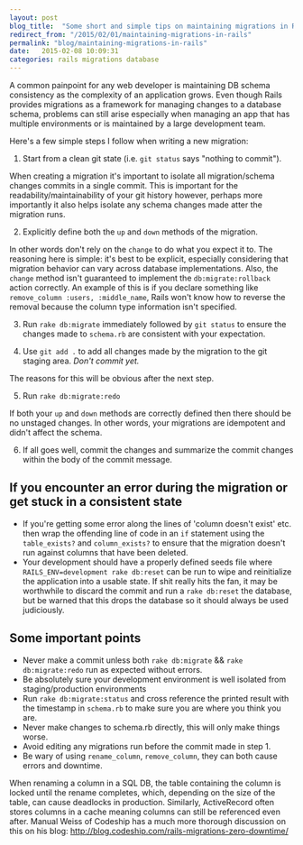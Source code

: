 ```yaml
---
layout: post
blog_title:  "Some short and simple tips on maintaining migrations in Rails"
redirect_from: "/2015/02/01/maintaining-migrations-in-rails"
permalink: "blog/maintaining-migrations-in-rails"
date:   2015-02-08 10:09:31
categories: rails migrations database
---
```


A common painpoint for any web developer is maintaining DB schema consistency as the complexity of an application grows.
Even though Rails provides migrations as a framework for managing changes to a database schema, problems can still arise especially
when managing an app that has multiple environments or is maintained by a large development team.

Here's a few simple steps I follow when writing a new migration:

1. Start from a clean git state (i.e. `git status` says "nothing to commit").

When creating a migration it's important to isolate all migration/schema changes commits in a single commit. This is important for the readability/maintainability of your git history however, perhaps more importantly it also helps isolate any schema changes
made atter the migration runs.

2. Explicitly define both the `up` and `down` methods of the migration.

In other words don't rely on the `change` to do what you expect it to. The reasoning here is simple: it's best to be
explicit, especially considering that migration behavior can vary across database implementations.
Also, the `change` method isn't guaranteed to implement the `db:migrate:rollback` action correctly. An example of this
is if you declare something like `remove_column :users, :middle_name`, Rails won't know how to reverse the removal because
 the column type information isn't specified.

3. Run `rake db:migrate` immediately followed by `git status` to ensure the changes made to `schema.rb` are consistent with
your expectation.

4. Use `git add .` to add all changes made by the migration to the git staging area. *Don't commit yet.*

The reasons for this will be obvious after the next step.

5. Run `rake db:migrate:redo`

If both your `up` and `down` methods are correctly defined then there should be no unstaged changes. In other words, your migrations
are idempotent and didn't affect the schema.

6. If all goes well, commit the changes and summarize the commit changes within the body of the commit message.

## If you encounter an error during the migration or get stuck in a consistent state

- If you're getting some error along the lines of 'column doesn't exist' etc. then wrap the offending line of code in an `if` statement using the `table_exists?` and `column_exists?` to ensure
that the migration doesn't run against columns that have been deleted.
- Your development should have a properly defined seeds file where `RAILS_ENV=development rake db:reset` can be run
 to wipe and reinitialize the application into a usable state. If shit really hits the fan, it may be worthwhile to discard the
 commit and run a `rake db:reset` the database, but be warned that this drops the database so it should always be used judiciously.


## Some important points
- Never make a commit unless both `rake db:migrate` && `rake db:migrate:redo` run as expected without errors.
- Be absolutely sure your development environment is well isolated from staging/production environments
- Run `rake db:migrate:status` and cross reference the printed result with the timestamp in `schema.rb` to make sure you are where you think you are.
- Never make changes to schema.rb directly, this will only make things worse.
- Avoid editing any migrations run before the commit made in step 1.
- Be wary of using `rename_column`, `remove_column`, they can both cause errors and downtime.

When renaming a column in a SQL DB, the table containing the column is locked until the rename completes, which, depending on the size of the table, can cause deadlocks in production.
 Similarly, ActiveRecord often stores columns in a cache meaning columns can still be referenced even after. Manual Weiss of Codeship has a much more thorough discussion on this on his blog: http://blog.codeship.com/rails-migrations-zero-downtime/

